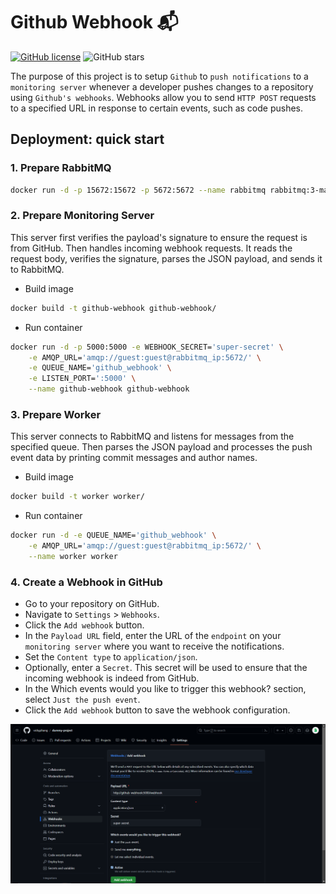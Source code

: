 # Github Webhook 📬
[![GitHub license](https://img.shields.io/github/license/vickyphang/archimedes)](https://github.com/vickyphang/github-webhook/blob/main/LICENSE)
![GitHub stars](https://img.shields.io/github/stars/vickyphang/archimedes)

The purpose of this project is to setup `Github` to `push notifications` to a `monitoring server` whenever a developer pushes changes to a repository using `Github's webhooks`. Webhooks allow you to send `HTTP POST` requests to a specified URL in response to certain events, such as code pushes.

## Deployment: quick start
### 1. Prepare RabbitMQ
```bash
docker run -d -p 15672:15672 -p 5672:5672 --name rabbitmq rabbitmq:3-management
```

### 2. Prepare Monitoring Server
This server first verifies the payload's signature to ensure the request is from GitHub. Then handles incoming webhook requests. It reads the request body, verifies the signature, parses the JSON payload, and sends it to RabbitMQ.

- Build image
```bash
docker build -t github-webhook github-webhook/
```

- Run container
```bash
docker run -d -p 5000:5000 -e WEBHOOK_SECRET='super-secret' \
	-e AMQP_URL='amqp://guest:guest@rabbitmq_ip:5672/' \
	-e QUEUE_NAME='github_webhook' \
	-e LISTEN_PORT=':5000' \
	--name github-webhook github-webhook
```

### 3. Prepare Worker
This server connects to RabbitMQ and listens for messages from the specified queue. Then parses the JSON payload and processes the push event data by printing commit messages and author names.

- Build image
```bash
docker build -t worker worker/
```

- Run container
```bash
docker run -d -e QUEUE_NAME='github_webhook' \
	-e AMQP_URL='amqp://guest:guest@rabbitmq_ip:5672/' \
	--name worker worker
```

### 4. Create a Webhook in GitHub
- Go to your repository on GitHub.
- Navigate to `Settings` > `Webhooks`.
- Click the `Add webhook` button.
- In the `Payload URL` field, enter the URL of the `endpoint` on your `monitoring server` where you want to receive the notifications.
- Set the `Content type` to `application/json`.
- Optionally, enter a `Secret`. This secret will be used to ensure that the incoming webhook is indeed from GitHub.
- In the Which events would you like to trigger this webhook? section, select `Just the push event`.
- Click the `Add webhook` button to save the webhook configuration.

<p align="center"> <img src="images/edit-webhook.png"> </p>